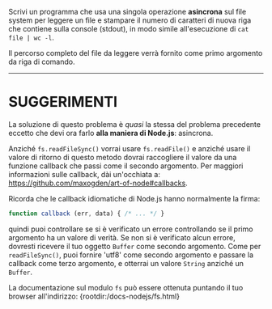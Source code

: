 Scrivi un programma che usa una singola operazione **asincrona** sul file system per leggere un file e stampare il numero di caratteri di nuova riga che contiene sulla console (stdout), in modo simile all'esecuzione di `cat file | wc -l`.

Il percorso completo del file da leggere verrà fornito come primo argomento da riga di comando.

----------------------------------------------------------------------
# SUGGERIMENTI

La soluzione di questo problema è *quasi* la stessa del problema precedente eccetto che devi ora farlo **alla maniera di Node.js**: asincrona.

Anziché `fs.readFileSync()` vorrai usare `fs.readFile()` e anziché usare il valore di ritorno di questo metodo dovrai raccogliere il valore da una funzione callback che passi come il secondo argomento. Per maggiori informazioni sulle callback, dài un'occhiata a: https://github.com/maxogden/art-of-node#callbacks.

Ricorda che le callback idiomatiche di Node.js hanno normalmente la firma:

```js
function callback (err, data) { /* ... */ }
```

quindi puoi controllare se si è verificato un errore controllando se il primo argomento ha un valore di verità. Se non si è verificato alcun errore, dovresti ricevere il tuo oggetto `Buffer` come secondo argomento. Come per `readFileSync()`, puoi fornire 'utf8' come secondo argomento e passare la callback come terzo argomento, e otterrai un valore `String` anziché un `Buffer`.

La documentazione sul modulo `fs` può essere ottenuta puntando il tuo browser all'indirizzo:
  {rootdir:/docs-nodejs/fs.html}
